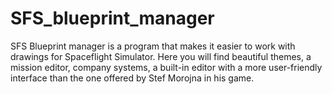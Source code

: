 # SFS_blueprint_manager
SFS Blueprint manager is a program that makes it easier to work with drawings for Spaceflight Simulator. Here you will find beautiful themes, a mission editor, company systems, a built-in editor with a more user-friendly interface than the one offered by Stef Morojna in his game.
